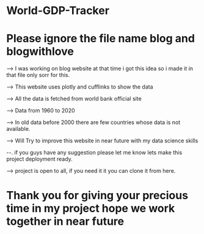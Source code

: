 # World-GDP-Tracker
# Please ignore the file name blog and blogwithlove 
--> I was working on blog website at that time i got this idea so i made it in that file only sorr for this.

--> This website uses plotly and cufflinks to show the data

--> All the data is fetched from world bank official site

--> Data from 1960 to 2020 

--> In old data before 2000 there are few countries whose data is not available.

--> Will Try to improve this website in near future with my data science skills 

--. if you guys have any suggestion please let me know lets make this project deployment ready.

--> project is open to all, if you need it it you can clone it from here.

# Thank you for giving your precious time in my project hope we work together in near future
